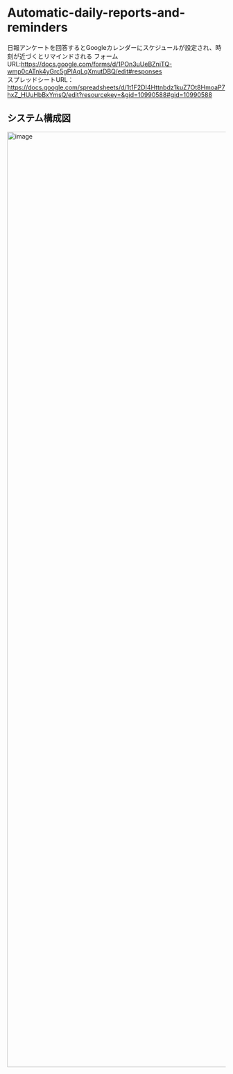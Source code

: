 # Automatic-daily-reports-and-reminders
日報アンケートを回答するとGoogleカレンダーにスケジュールが設定され、時刻が近づくとリマインドされる
フォームURL:https://docs.google.com/forms/d/1POn3uUeBZniTQ-wmp0cATnk4yGrc5gPIAqLqXmutDBQ/edit#responses<br>
スプレッドシートURL：https://docs.google.com/spreadsheets/d/1t1F2DI4Httnbdz1kuZ7Ot8HmoaP7hxZ_HUuHbBxYmsQ/edit?resourcekey=&gid=10990588#gid=10990588<br>
## システム構成図
<img width="3840" height="2160" alt="image" src="https://github.com/user-attachments/assets/14e93325-04ca-4a6f-b56a-4f02d3e639e8" />
